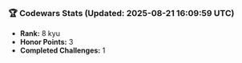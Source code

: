 ### 🏆 Codewars Stats (Updated: 2025-08-21 16:09:59 UTC)

- **Rank:** 8 kyu
- **Honor Points:** 3
- **Completed Challenges:** 1
